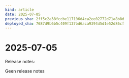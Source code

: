 ```yaml
---
kind: article
date: 2025-07-05
previous_sha: 2ff5c2a38fccbe117106d4ca2ee02772d71a8b8d
deployed_sha: 7687d9b6b5c409f137bd6aca9394d5d1e52d86cf
---
```


# 2025-07-05

Release notes:

Geen release notes
